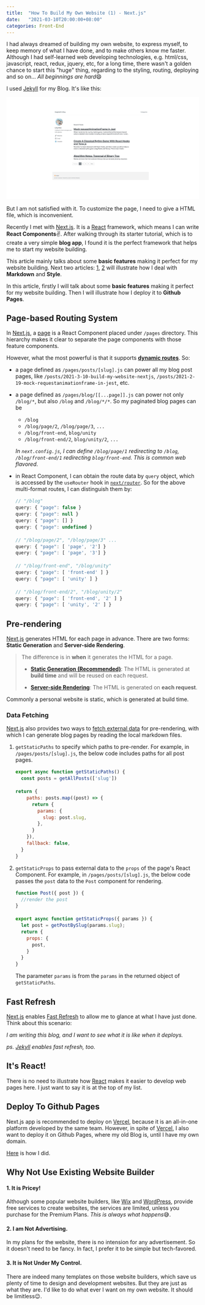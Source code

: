 ```yaml
---
title:  "How To Build My Own Website (1) - Next.js"
date:   "2021-03-10T20:00:00+08:00"
categories: Front-End
---
```




I had always dreamed of building my own website, to express myself, to keep memory of what I have done, and to make others know me faster. Although I had self-learned web developing technologies, e.g. html/css, javascript, react, redux, jquery, etc, for a long time, there wasn't a golden chance to start this "huge" thing, regarding to the styling, routing, deploying and so on... *All beginnings are hard*:smile:

I used [Jekyll](https://jekyllrb.com/) for my Blog. It's like this:

![](/blog/assets/img-my-website/1.jpg)

But I am not satisfied with it. To customize the page, I need to give a HTML file, which is inconvenient.

Recently I met with [Next.js](https://nextjs.org/). It is a [React](https://reactjs.org/) framework, which means I can write **React Components**:v:. After walking through its starter tutorial, which is to create a very simple **blog app**, I found it is the perfect framework that helps me to start my website building. 

This article mainly talks about some **basic features** making it perfect for my website building. Next two articles: [1]({%POST_URL%}/2021-3-12-build-my-website-markdown), [2]({%POST_URL%}/2021-3-14-build-my-website-style) will illustrate how I deal with **Markdown** and **Style**.

In this article, firstly I will talk about some **basic features** making it perfect for my website building. Then I will illustrate how I deploy it to **Github Pages**. 

## Page-based Routing System

In [Next.js](https://nextjs.org/), a [page](https://nextjs.org/docs/basic-features/pages) is a React Component placed under `/pages` directory. This hierarchy makes it clear to separate the page components with those feature components. 

However, what the most powerful  is that it supports [**dynamic routes**](https://nextjs.org/docs/routing/dynamic-routes). So:

* a page defined as `/pages/posts/[slug].js` can power all my blog post pages, like `/posts/2021-3-10-build-my-website-nextjs`, `/posts/2021-2-19-mock-requestanimationframe-in-jest`, etc.

* a page defined as `/pages/blog/[[...page]].js` can power not only  `/blog/*`, but also `/blog` and `/blog/*/*`. So my paginated blog pages can be

  - `/blog`
  -  `/blog/page/2`, `/blog/page/3`, `...`
  -  `/blog/front-end`, `blog/unity`
  - `/blog/front-end/2`, `blog/unity/2`, `...`

  *In `next.config.js`, I can define `/blog/page/1` redirecting to `/blog`, `/blog/front-end/1` redirecting `blog/front-end`. This is common web flavored*.  

* in React Component, I can obtain the route data by `query` object, which is accessed by the `useRouter` hook in [`next/router`](https://nextjs.org/docs/api-reference/next/router). So for the above multi-format routes, I can distinguish them by:

    ```javascript
    // "/blog"
    query: { "page": false }
    query: { "page": null }
    query: { "page": [] }
    query: { "page": undefined }

    // "/blog/page/2", "/blog/page/3" ...
    query: { "page": [ 'page', '2'] }
    query: { "page": [ 'page', '3'] }

    // "/blog/front-end", "/blog/unity"
    query: { "page": [ 'front-end' ] }
    query: { "page": [ 'unity' ] }

    // "/blog/front-end/2", "/blog/unity/2"
    query: { "page": [ 'front-end', '2' ] }
    query: { "page": [ 'unity', '2' ] }
    ```

  

## Pre-rendering

[Next.js](https://nextjs.org/) generates HTML for each page in advance. There are two forms: **Static Generation** and **Server-side Rendering**. 

> The difference is in **when** it generates the HTML for a page.
>
> - [**Static Generation (Recommended)**](https://nextjs.org/docs/basic-features/pages#static-generation-recommended): The HTML is generated at **build time** and will be reused on each request.
>
> - [**Server-side Rendering**](https://nextjs.org/docs/basic-features/pages#server-side-rendering): The HTML is generated on **each request**.

Commonly a personal website is static, which is generated at build time. 

### Data Fetching
[Next.js](https://nextjs.org/) also provides two ways to [fetch external data](https://nextjs.org/docs/basic-features/data-fetching) for pre-rendering, with which I can generate blog pages by reading the local markdown files. 

1. `getStaticPaths` to specify which paths to pre-render. For example, in `/pages/posts/[slug].js`, the below code includes paths for all post pages.

     ```javascript
     export async function getStaticPaths() {
       const posts = getAllPosts(['slug'])

    return {
         paths: posts.map((post) => {
           return {
             params: {
               slug: post.slug,
             },
           }
         }),
         fallback: false,
       }
     }
    ```

2. `getStaticProps` to pass external data to the `props` of the page's React Component. For example, in `/pages/posts/[slug].js`, the below code passes the `post` data to the `Post` component for rendering.

      ```javascript
      function Post({ post }) {
        //render the post
      }
      
      export async function getStaticProps({ params }) {
        let post = getPostBySlug(params.slug);
        return {
          props: {
            post,
          }
        }
      }
      ```

   The parameter `params` is from the `params` in the returned object of `getStaticPaths`.



## Fast Refresh

[Next.js](https://nextjs.org/) enables [Fast Refresh](https://nextjs.org/docs/basic-features/fast-refresh) to allow me to glance at what I have just done. Think about this scenario: 

*I am writing this blog, and I want to see what it is like when it deploys.*

*ps. [Jekyll]([Jekyll](https://jekyllrb.com/) ) enables fast refresh, too.*



## It's React!

There is no need to illustrate how [React](https://reactjs.org/) makes it easier to develop web pages here. I just want to say it is at the top of my list.

## Deploy To Github Pages

Next.js app is recommended to deploy on [Vercel](https://vercel.com/), because it is an all-in-one platform developed by the same team. However, in spite of  [Vercel](https://vercel.com/), I also want to deploy it on Github Pages, where my old Blog is, until I have my own domain.

[Here](https://github.com/imagicbell/deploy-nextjs-to-github-pages) is how I did.



## Why Not Use Existing Website Builder

#### 1. It is Pricey!
Although some popular website builders, like [Wix](https://www.wix.com/) and [WordPress](https://wordpress.com/), provide free services to create websites, the services are limited, unless you purchase for the Premium Plans. *This is always what happens*:sweat_smile:. ​

#### 2. I am Not Advertising.

In my plans for the website, there is no intension for any advertisement. So it doesn't need to be fancy. In fact, I prefer it to be simple but tech-favored.

#### 3. It is Not Under My Control.

There are indeed many templates on those website builders, which save us plenty of time to design and development websites. But they are just as what they are. I'd like to do what ever I want on my own website. It should be limitless:wink:.



